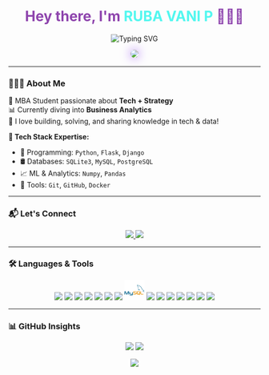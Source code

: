 <!-- Profile Header -->
<h1 align="center" style="color:#8e44ad;">Hey there, I'm <span style="color:#52F7EF;">RUBA VANI P</span> 👩🏻‍💻</h1>

<p align="center">
  <img src="https://readme-typing-svg.herokuapp.com?font=Fira+Code&duration=5000&pause=500&color=A86DF5&center=true&vCenter=true&width=550&lines=Business+Analytics+Learner;Python+Developer;Future+Data+Scientist" alt="Typing SVG" />
</p>

<!-- Profile Image -->
<p align="center">
  <img src="https://github.com/user-attachments/assets/0e0fcf45-7ea5-4dd7-99ae-119b2ea8cad1" width="200" style="border-radius: 50%; box-shadow: 0 0 20px #a86df5;" />
</p>

---

### 👩🏻‍💻 About Me

💼 MBA Student passionate about **Tech + Strategy**  
📊 Currently diving into **Business Analytics**  
🧠 I love building, solving, and sharing knowledge in tech & data!

**💬 Tech Stack Expertise:**

- 🐍 Programming: `Python`, `Flask`, `Django`
- 🛢️ Databases: `SQLite3`, `MySQL`, `PostgreSQL`
- 📈 ML & Analytics: `Numpy`, `Pandas`
- 🧰 Tools: `Git`, `GitHub`, `Docker`

---

### 📬 Let's Connect

<p align="center">
  <a href="mailto:rubavanipitchaimari@gmail.com">
    <img src="https://img.shields.io/badge/Gmail-D14836?style=for-the-badge&logo=gmail&logoColor=white" />
  </a>
  <a href="https://www.linkedin.com/in/ruba-vani-p-04b403349/" target="_blank">
    <img src="https://img.shields.io/badge/LinkedIn-0A66C2?style=for-the-badge&logo=linkedin&logoColor=white" />
  </a>
</p>

---

### 🛠️ Languages & Tools

<p align="center">
  <img src="https://cdn.jsdelivr.net/gh/devicons/devicon/icons/python/python-original.svg" width="40" />
  <img src="https://cdn.jsdelivr.net/gh/devicons/devicon/icons/numpy/numpy-original.svg" width="40" />
  <img src="https://cdn.jsdelivr.net/gh/devicons/devicon/icons/pandas/pandas-original.svg" width="40" />
  <img src="https://seaborn.pydata.org/_images/logo-mark-lightbg.svg" width="40" />
  <img src="https://upload.wikimedia.org/wikipedia/commons/8/84/Matplotlib_icon.svg" width="30" />
  <img src="https://upload.wikimedia.org/wikipedia/commons/3/3c/Flask_logo.svg" width="40" />
  <img src="https://www.svgrepo.com/show/303229/microsoft-sql-server-logo.svg" width="40" />
  <img src="https://raw.githubusercontent.com/devicons/devicon/master/icons/mysql/mysql-original-wordmark.svg" width="40" />
  <img src="https://cdn.jsdelivr.net/gh/devicons/devicon/icons/postgresql/postgresql-original.svg" width="40" />
  <img src="https://cdn.jsdelivr.net/gh/devicons/devicon/icons/git/git-plain.svg" width="30" />
  <img src="https://cdn.jsdelivr.net/gh/devicons/devicon/icons/docker/docker-plain.svg" width="30" />
  <img src="https://cdn.jsdelivr.net/gh/devicons/devicon/icons/bash/bash-plain.svg" width="30" />
  <img src="https://upload.wikimedia.org/wikipedia/commons/a/af/PowerShell_Core_6.0_icon.png" width="30" />
  <img src="https://cdn.jsdelivr.net/gh/devicons/devicon/icons/jupyter/jupyter-original-wordmark.svg" width="30" />
  <img src="https://cdn.jsdelivr.net/gh/devicons/devicon/icons/vscode/vscode-original.svg" width="30" />
</p>

---

### 📊 GitHub Insights

<p align="center">
  <img height="180em" src="https://github-readme-stats.vercel.app/api?username=Rubavani13&show_icons=true&theme=radical&hide_border=true&bg_color=00000000" />
  <img height="180em" src="https://github-readme-stats.vercel.app/api/top-langs/?username=Rubavani13&layout=compact&theme=radical&hide_border=true&bg_color=00000000" />
</p>

<p align="center">
  <img src="https://github-readme-streak-stats.herokuapp.com?user=Rubavani13&theme=radical&hide_border=true&background=00000000" />
</p>
